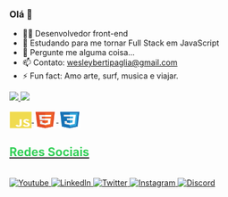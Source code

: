 ### Olá 👋
- 👨‍💻 Desenvolvedor front-end
- 🌱 Estudando para me tornar Full Stack em JavaScript
- 💬 Pergunte me alguma coisa...
- 📫 Contato: wesleybertipaglia@gmail.com
- ⚡ Fun fact: Amo arte, surf, musica e viajar.

<div id="stats">
  <a href="https://github.com/wesleybertipaglia">
  <img height="180em" src="https://github-readme-stats.vercel.app/api?username=wesleybertipaglia&show_icons=true&theme=dark&include_all_commits=true&count_private=true">
  <img height="180em" src="https://github-readme-stats.vercel.app/api/top-langs/?username=wesleybertipaglia&layout=compact&langs_count=7&theme=dark">
</div>

<div id="languages">
  <br>
  <img align="center" alt="Wesley-Js" height="30" width="40" src="https://raw.githubusercontent.com/devicons/devicon/master/icons/javascript/javascript-plain.svg">
  <img align="center" alt="Wesley-HTML" height="30" width="40" src="https://raw.githubusercontent.com/devicons/devicon/master/icons/html5/html5-original.svg">
  <img align="center" alt="Wesley-CSS" height="30" width="40" src="https://raw.githubusercontent.com/devicons/devicon/master/icons/css3/css3-original.svg">
</div>

<div id="social">
  <h2 style="color:#34d058;">Redes Sociais</h2><br>
  <a href="https://www.youtube.com/channel/UCHy_HXdqB2woHjfeTxZjRqA" target="_blank"> 
    <img alt="Youtube" src="https://img.shields.io/badge/YouTube-FF0000?style=for-the-badge&logo=youtube&logoColor=white"/>
  </a>  
  <a href="https://www.linkedin.com/in/wesley-bertipaglia-095768148/" target="_blank"> 
    <img alt="Linkedln" src="https://img.shields.io/badge/LinkedIn-0077B5?style=for-the-badge&logo=linkedin&logoColor=white"/>
  </a> 
  <a href="twitter.com/wesleyberti_" target="_blank"> 
    <img alt="Twitter" src="https://img.shields.io/badge/Twitter-1DA1F2?style=for-the-badge&logo=twitter&logoColor=white"/>
  </a>
  <a href="www.instagram.com/wesleyberti_" target="_blank"> 
    <img alt="Instagram" src="https://img.shields.io/badge/Instagram-E4405F?style=for-the-badge&logo=instagram&logoColor=white"/>
  </a>
  <a href="https://discord.gg/ZffJBhH7" target="_blank"> 
    <img alt="Discord" src="https://img.shields.io/badge/Discord-7289DA?style=for-the-badge&logo=discord&logoColor=white"/>
  </a>  
</div>

